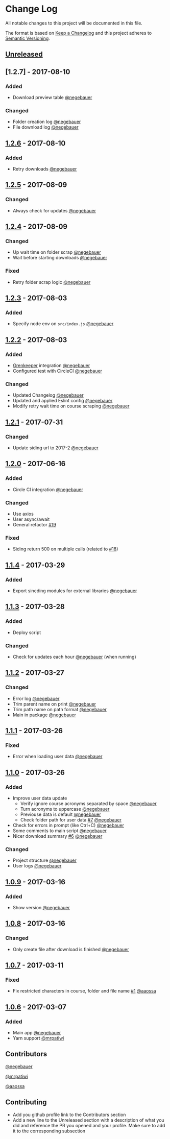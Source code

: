 # Change Log
All notable changes to this project will be documented in this file.

The format is based on [Keep a Changelog](http://keepachangelog.com/)
and this project adheres to [Semantic Versioning](http://semver.org/).

## [Unreleased]
<!---
### Added
### Changed
### Deprecated
### Removed
### Fixed
### Security
-->
## [1.2.7] - 2017-08-10
### Added
- Download preview table [@negebauer]

### Changed
- Folder creation log [@negebauer]
- File download log [@negebauer]

## [1.2.6] - 2017-08-10
### Added
- Retry downloads [@negebauer]

## [1.2.5] - 2017-08-09
### Changed
- Always check for updates [@negebauer]

## [1.2.4] - 2017-08-09
### Changed
- Up wait time on folder scrap [@negebauer]
- Wait before starting downloads [@negebauer]

### Fixed
- Retry folder scrap logic [@negebauer]

## [1.2.3] - 2017-08-03
### Added
- Specify node env on `src/index.js` [@negebauer]

## [1.2.2] - 2017-08-03
### Added
- [Grenkeeper](https://greenkeeper.io/) integration [@negebauer]
- Configured test with CircleCI [@negebauer]

### Changed
- Updated Changelog [@negebauer]
- Updated and applied Eslint config [@negebauer]
- Modify retry wait time on course scraping [@negebauer]

## [1.2.1] - 2017-07-31
### Changed
- Update siding url to 2017-2 [@negebauer]

## [1.2.0] - 2017-06-16
### Added
- Circle CI integration [@negebauer]

### Changed
- Use axios
- User async/await
- General refactor [#19](https://github.com/open-source-uc/sincding/pull/19)

### Fixed
- Siding return 500 on multiple calls (related to [#18](https://github.com/open-source-uc/sincding/issues/18))

## [1.1.4] - 2017-03-29
### Added
- Export sincding modules for external libraries [@negebauer]

## [1.1.3] - 2017-03-28
### Added
- Deploy script

### Changed
- Check for updates each hour [@negebauer] (when running)

## [1.1.2] - 2017-03-27
### Changed
- Error log [@negebauer]
- Trim parent name on print [@negebauer]
- Trim path name on path format [@negebauer]
- Main in package [@negebauer]

## [1.1.1] - 2017-03-26
### Fixed
- Error when loading user data [@negebauer]

## [1.1.0] - 2017-03-26
### Added
- Improve user data update
  - Verify ignore course acronyms separated by space [@negebauer]
  - Turn acronyms to uppercase [@negebauer]
  - Previouse data is default [@negebauer]
  - Check folder path for user data [#7](https://github.com/open-source-uc/sincding/issues/7) [@negebauer]
- Check for errors in prompt (like Ctrl+C) [@negebauer]
- Some comments to main script [@negebauer]
- Nicer download summary [#6](https://github.com/open-source-uc/sincding/issues/6) [@negebauer]

### Changed
- Project structure [@negebauer]
- User logs [@negebauer]

## [1.0.9] - 2017-03-16
### Added
- Show version [@negebauer]

## [1.0.8] - 2017-03-16
### Changed
- Only create file after download is finished [@negebauer]

## [1.0.7] - 2017-03-11
### Fixed
- Fix restricted characters in course, folder and file name [#1](https://github.com/open-source-uc/sincding/pull/#1) [@aaossa]

## [1.0.6] - 2017-03-07
### Added
- Main app [@negebauer]
- Yarn support [@mrpatiwi]

[Unreleased]: https://github.com/open-source-uc/sincding/compare/v1.2.6...HEAD
[1.2.6]: https://github.com/open-source-uc/sincding/compare/v1.2.5...v1.2.6
[1.2.5]: https://github.com/open-source-uc/sincding/compare/v1.2.4...v1.2.5
[1.2.4]: https://github.com/open-source-uc/sincding/compare/v1.2.3...v1.2.4
[1.2.3]: https://github.com/open-source-uc/sincding/compare/v1.2.2...v1.2.3
[1.2.2]: https://github.com/open-source-uc/sincding/compare/v1.2.1...v1.2.2
[1.2.1]: https://github.com/open-source-uc/sincding/compare/v1.2.0...v1.2.1
[1.2.0]: https://github.com/open-source-uc/sincding/compare/v1.1.4...v1.2.0
[1.1.4]: https://github.com/open-source-uc/sincding/compare/v1.1.3...v1.1.4
[1.1.3]: https://github.com/open-source-uc/sincding/compare/v1.1.2...v1.1.3
[1.1.2]: https://github.com/open-source-uc/sincding/compare/v1.1.1...v1.1.2
[1.1.1]: https://github.com/open-source-uc/sincding/compare/v1.1.0...v1.1.1
[1.1.0]: https://github.com/open-source-uc/sincding/compare/v1.0.9...v1.1.0
[1.0.9]: https://github.com/open-source-uc/sincding/compare/v1.0.8...v1.0.9
[1.0.8]: https://github.com/open-source-uc/sincding/compare/v1.0.7...v1.0.8
[1.0.7]: https://github.com/open-source-uc/sincding/compare/v1.0.6...v1.0.7
[1.0.6]: https://github.com/open-source-uc/sincding/compare/v1.0.0...v1.0.6

## Contributors

[@negebauer]:https://github.com/negebauer
[@negebauer]

[@mrpatiwi]:https://github.com/mrpatiwi
[@mrpatiwi]

[@aaossa]:https://github.com/aaossa
[@aaossa]

## Contributing

- Add you github profile link to the Contributors section
- Add a new line to the Unreleased section with a description of what you did and reference the PR you opened and your profile. Make sure to add it to the corresponding subsection
